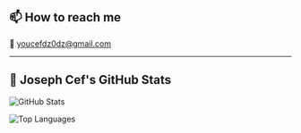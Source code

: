 ## 📫 How to reach me
📧 [youcefdz0dz@gmail.com](mailto:youcefdz0dz@gmail.com)

---

## 🧾 Joseph Cef's GitHub Stats

![GitHub Stats](https://github-readme-stats.vercel.app/api?username=joseph-cef&show_icons=true&theme=radical&count_private=true)

![Top Languages](https://github-readme-stats.vercel.app/api/top-langs/?username=joseph-cef&layout=compact&theme=radical)

